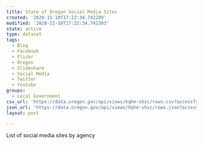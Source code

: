 ```yaml
---
title: State of Oregon Social Media Sites
created: '2020-11-10T17:22:34.742289'
modified: '2020-11-10T17:22:34.742303'
state: active
type: dataset
tags:
  - Blog
  - Facebook
  - Flickr
  - Oregon
  - Slideshare
  - Social Media
  - Twitter
  - Youtube
groups:
  - Local Government
csv_url: 'https://data.oregon.gov/api/views/hqhe-shsc/rows.csv?accessType=DOWNLOAD'
json_url: 'https://data.oregon.gov/api/views/hqhe-shsc/rows.json?accessType=DOWNLOAD'
layout: post

---
```

List of social media sites by agency
